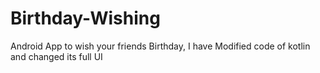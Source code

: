 # Birthday-Wishing
Android App to wish your friends Birthday,
I have Modified code of kotlin and changed its full UI
